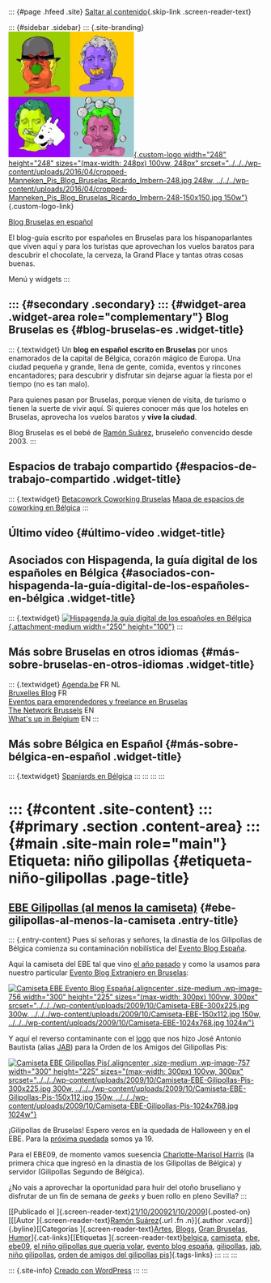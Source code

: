 ::: {#page .hfeed .site}
[Saltar al contenido](index.html#content){.skip-link
.screen-reader-text}

::: {#sidebar .sidebar}
::: {.site-branding}
[![](../../../wp-content/uploads/2016/04/cropped-Manneken_Pis_Blog_Bruselas_Ricardo_Imbern-248.jpg){.custom-logo
width="248" height="248" sizes="(max-width: 248px) 100vw, 248px"
srcset="../../../wp-content/uploads/2016/04/cropped-Manneken_Pis_Blog_Bruselas_Ricardo_Imbern-248.jpg 248w, ../../../wp-content/uploads/2016/04/cropped-Manneken_Pis_Blog_Bruselas_Ricardo_Imbern-248-150x150.jpg 150w"}](../../../index.html){.custom-logo-link}

[Blog Bruselas en español](../../../index.html)

El blog-guía escrito por españoles en Bruselas para los hispanoparlantes
que viven aquí y para los turistas que aprovechan los vuelos baratos
para descubrir el chocolate, la cerveza, la Grand Place y tantas otras
cosas buenas.

Menú y widgets
:::

::: {#secondary .secondary}
::: {#widget-area .widget-area role="complementary"}
Blog Bruselas es {#blog-bruselas-es .widget-title}
----------------

::: {.textwidget}
Un **blog en español escrito en Bruselas** por unos enamorados de la
capital de Bélgica, corazón mágico de Europa. Una ciudad pequeña y
grande, llena de gente, comida, eventos y rincones encantadores; para
descubrir y disfrutar sin dejarse aguar la fiesta por el tiempo (no es
tan malo).

Para quienes pasan por Bruselas, porque vienen de visita, de turismo o
tienen la suerte de vivir aquí. Sí quieres conocer más que los hoteles
en Bruselas, aprovecha los vuelos baratos y **vive la ciudad**.

Blog Bruselas es el bebé de [Ramón Suárez](http://www.ramonsuarez.com),
bruseleño convencido desde 2003.
:::

Espacios de trabajo compartido {#espacios-de-trabajo-compartido .widget-title}
------------------------------

::: {.textwidget}
[Betacowork Coworking Bruselas](http://www.betacowork.com) [Mapa de
espacios de coworking en Bélgica](http://coworkingbelgium.com)
:::

Último vídeo {#último-vídeo .widget-title}
------------

Asociados con Hispagenda, la guía digital de los españoles en Bélgica {#asociados-con-hispagenda-la-guía-digital-de-los-españoles-en-bélgica .widget-title}
---------------------------------------------------------------------

::: {.textwidget}
[![Hispagenda,la guía digital de los españoles en
Bélgica](../../../wp-content/uploads/2010/04/Hispagenda-250px.gif "Hispagenda, la guía digital de los españoles en Bélgica"){.attachment-medium
width="250" height="100"}](http://www.hispagenda.com)
:::

Más sobre Bruselas en otros idiomas {#más-sobre-bruselas-en-otros-idiomas .widget-title}
-----------------------------------

::: {.textwidget}
[Agenda.be](http://www.agenda.be) FR NL\
[Bruxelles Blog](http://www.bxlblog.be/) FR\
[Eventos para emprendedores y freelance en
Bruselas](http://www.betacowork.com/events/)\
[The Network
Brussels](http://groups.yahoo.com/group/TheNetworkBrussels/) EN\
[What\'s up in Belgium](http://www.whatsupin.be/) EN
:::

Más sobre Bélgica en Español {#más-sobre-bélgica-en-español .widget-title}
----------------------------

::: {.textwidget}
[Spaniards en Bélgica](http://www.spaniards.es/paises/belgica)
:::
:::
:::
:::

::: {#content .site-content}
::: {#primary .section .content-area}
::: {#main .site-main role="main"}
Etiqueta: niño gilipollas {#etiqueta-niño-gilipollas .page-title}
=========================

[EBE Gilipollas (al menos la camiseta)](../../../index.html?p=755) {#ebe-gilipollas-al-menos-la-camiseta .entry-title}
------------------------------------------------------------------

::: {.entry-content}
Pues sí señoras y señores, la dinastía de los Gilipollas de Bélgica
comienza su contaminación nobilística del [Evento Blog
España](http://www.eventoblog.com "La cita de la internet participativa en español").

Aquí la camiseta del EBE tal que vino [el año
pasado](http://www.blogbruselas.com/2008/11/evento-blog-08-la-conexin-bruselas.html "EBE08, el descubrimiento")
y como la usamos para nuestro particular [Evento Blog Extranjero en
Bruselas](http://www.blogbruselas.com/2009/03/cronica-de-una-quedada-anunciada.html "Cronica de la quedada en Bruselas"):

[![Camiseta EBE Evento Blog
España](../../../wp-content/uploads/2009/10/Camiseta-EBE-300x225.jpg "Camiseta EBE Evento Blog España"){.aligncenter
.size-medium .wp-image-756 width="300" height="225"
sizes="(max-width: 300px) 100vw, 300px"
srcset="../../../wp-content/uploads/2009/10/Camiseta-EBE-300x225.jpg 300w, ../../../wp-content/uploads/2009/10/Camiseta-EBE-150x112.jpg 150w, ../../../wp-content/uploads/2009/10/Camiseta-EBE-1024x768.jpg 1024w"}](http://www.eventoblog.com)

Y aquí el reverso contaminante con el
[logo](http://www.blogbruselas.com/2009/02/logo-gilipollista-gracias-jab.html "Logo de la Orden de Amigos del Gilipollas Pis")
que nos hizo José Antonio Bautista (alias
[JAB](http://jabcomics.com/ "Humor y arte gilipollas de la mano de JAB "))
para la Orden de los Amigos del Gilipollas Pis:

[![Camiseta EBE Gilipollas
Pis](../../../wp-content/uploads/2009/10/Camiseta-EBE-Gilipollas-Pis-300x225.jpg "Camiseta EBE Gilipollas Pis"){.aligncenter
.size-medium .wp-image-757 width="300" height="225"
sizes="(max-width: 300px) 100vw, 300px"
srcset="../../../wp-content/uploads/2009/10/Camiseta-EBE-Gilipollas-Pis-300x225.jpg 300w, ../../../wp-content/uploads/2009/10/Camiseta-EBE-Gilipollas-Pis-150x112.jpg 150w, ../../../wp-content/uploads/2009/10/Camiseta-EBE-Gilipollas-Pis-1024x768.jpg 1024w"}](../../../wp-content/uploads/2009/10/Camiseta-EBE-Gilipollas-Pis.JPG)

¡Gilipollas de Bruselas! Espero veros en la quedada de Halloween y en el
EBE. Para la [próxima
quedada](http://quedadabruselas3.eventbrite.com/ "La noche de los bloggers vivientes")
somos ya 19.

Para el EBE09, de momento vamos suesencia [Charlotte-Marisol
Harris](http://palomasenlaquinta.blogspot.com/ "Palomas en la quinta")
(la primera chica que ingresó en la dinastía de los Gilipollas de
Bélgica) y servidor (Gilipollas Segundo de Bélgica).

¿No vais a aprovechar la oportunidad para huir del otoño bruseliano y
disfrutar de un fin de semana de *geeks* y buen rollo en pleno Sevilla?
:::

[[Publicado el
]{.screen-reader-text}[21/10/200921/10/2009](../../../index.html?p=755)]{.posted-on}[[[Autor
]{.screen-reader-text}[Ramón
Suárez](../../2010/04/30/index.html?author=2){.url .fn .n}]{.author
.vcard}]{.byline}[[Categorías
]{.screen-reader-text}[Artes](../../category/artes/index.html),
[Blogs](../../category/blogs/index.html), [Gran
Bruselas](../../category/gran-bruselas/index.html),
[Humor](../../category/humor/index.html)]{.cat-links}[[Etiquetas
]{.screen-reader-text}[belgica](../belgica/index.html),
[camiseta](../camiseta/index.html), [ebe](../ebe/index.html),
[ebe09](../ebe09/index.html), [el niño gilipollas que quería
volar](../el-nino-gilipollas-que-queria-volar/index.html), [evento blog
españa](../evento-blog-espana/index.html),
[gilipollas](../gilipollas/index.html), [jab](../jab/index.html), [niño
gilipollas](index.html), [orden de amigos del gilipollas
pis](../orden-de-amigos-del-gilipollas-pis/index.html)]{.tags-links}
:::
:::
:::

::: {.site-info}
[Creado con WordPress](https://es.wordpress.org/)
:::
:::
